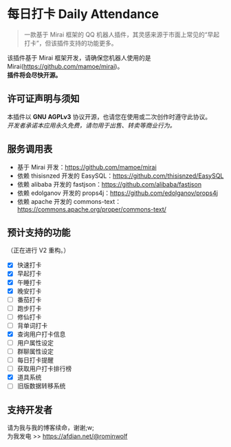 # 每日打卡 Daily Attendance
> 一款基于 Mirai 框架的 QQ 机器人插件，其灵感来源于市面上常见的“早起打卡”，但该插件支持的功能更多。  

该插件基于 Mirai 框架开发，请确保您机器人使用的是Mirai(https://github.com/mamoe/mirai)。  
**插件将会尽快开源。**

## 许可证声明与须知
本插件以 **GNU AGPLv3** 协议开源，也请您在使用或二次创作时遵守此协议。  
*开发者承诺本应用永久免费，请勿用于出售、转卖等商业行为。*

## 服务调用表
- 基于 Mirai 开发：https://github.com/mamoe/mirai
- 依赖 thisisnzed 开发的 EasySQL：https://github.com/thisisnzed/EasySQL
- 依赖 alibaba 开发的 fastjson：https://github.com/alibaba/fastjson
- 依赖 edolganov 开发的 props4j：https://github.com/edolganov/props4j
- 依赖 apache 开发的 commons-text：https://commons.apache.org/proper/commons-text/

## 预计支持的功能
（正在进行 V2 重构。）
- [x] 快速打卡
- [x] 早起打卡
- [x] 午睡打卡
- [x] 晚安打卡
- [ ] 番茄打卡
- [ ] 跑步打卡
- [ ] 修仙打卡
- [ ] 背单词打卡
- [x] 查询用户打卡信息
- [ ] 用户属性设定
- [ ] 群聊属性设定
- [ ] 每日打卡提醒
- [ ] 获取用户打卡排行榜
- [x] 道具系统
- [ ] 旧版数据转移系统

## 支持开发者
请为我与我的博客续命，谢谢;w;  
为我发电 >> https://afdian.net/@rominwolf
